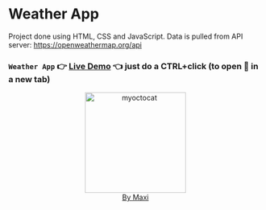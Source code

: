 # Weather App

Project done using HTML, CSS and JavaScript.
Data is pulled from API server: https://openweathermap.org/api

### `Weather App` :point_right: [Live Demo]() :point_left: just do a CTRL+click (to open :link: in a new tab)

<div align="center">
<img src="https://myoctocat.com/assets/images/base-octocat.svg" alt="myoctocat" width="200">
</div>

<div align="center">
<a href="https://webdizajnmaxi.eu.org">By Maxi</a>
</div>